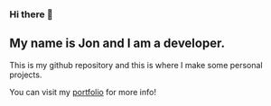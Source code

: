 ### Hi there 👋

## My name is Jon and I am a developer.

This is my github repository and this is where I make some personal projects.

You can visit my [portfolio](https://941485-patrol.github.io) for more info!

<!--
**941485-patrol/941485-patrol** is a ✨ _special_ ✨ repository because its `README.md` (this file) appears on your GitHub profile.

Here are some ideas to get you started:

- 🔭 I’m currently working on ...
- 🌱 I’m currently learning ...
- 👯 I’m looking to collaborate on ...
- 🤔 I’m looking for help with ...
- 💬 Ask me about ...
- 📫 How to reach me: ...
- 😄 Pronouns: ...
- ⚡ Fun fact: ...
-->
